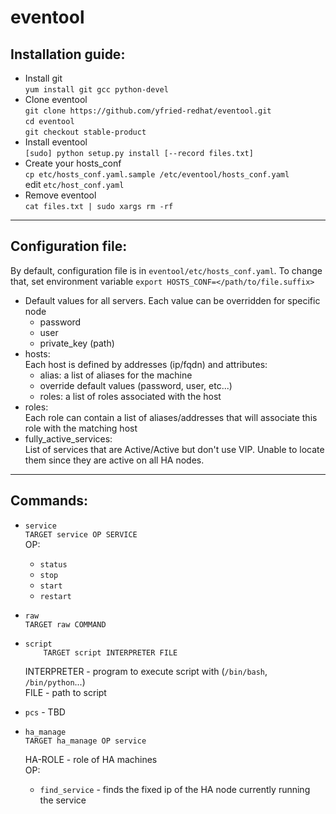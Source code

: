 eventool
=========

Installation guide:
----------------------
* Install git  
  `yum install git gcc python-devel`
* Clone eventool  
    `git clone https://github.com/yfried-redhat/eventool.git`  
    `cd eventool`  
    `git checkout stable-product`
* Install eventool  
    `[sudo] python setup.py install [--record files.txt]`
* Create your hosts\_conf  
    `cp etc/hosts_conf.yaml.sample /etc/eventool/hosts_conf.yaml`  
edit `etc/host_conf.yaml`
* Remove eventool  
    `cat files.txt | sudo xargs rm -rf`

***

Configuration file:
---------------------
By default, configuration file is in `eventool/etc/hosts_conf.yaml`. To change that, set environment variable `export HOSTS_CONF=</path/to/file.suffix>`

* Default values for all servers. Each value can be overridden for specific node  
  * password  
  * user
  * private_key (path)
* hosts:  
Each host is defined by addresses (ip/fqdn) and attributes:  
  * alias: a list of aliases for the machine
  * override default values (password, user, etc...)
  * roles: a list of roles associated with the host  
* roles:  
Each role can contain a list of aliases/addresses that will associate this role with the matching host  
* fully_active_services:  
List of services that are Active/Active but don't use VIP. Unable to locate them since they are active on all HA nodes.



***  

Commands:
--------------

* `service`  
    `TARGET service OP SERVICE`  
  OP:  
    * `status`
    * `stop`
    * `start`
    * `restart`

* `raw`  
    `TARGET raw COMMAND`
    
* `script`  
`    TARGET script INTERPRETER FILE`
    
    INTERPRETER - program to execute script with (`/bin/bash`, `/bin/python`...)  
    FILE - path to script

* `pcs` - TBD
* `ha_manage`  
    `TARGET ha_manage OP service`
    
  HA-ROLE - role of HA machines    
  OP:  
    * `find_service` - finds the fixed ip of the HA node currently running the service  
  
